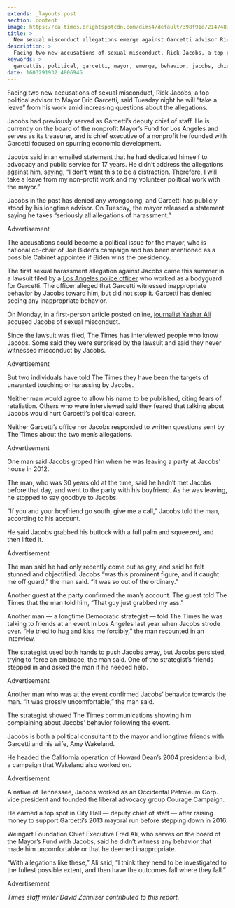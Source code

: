 ```yaml
--- 
extends: _layouts.post 
section: content 
image: https://ca-times.brightspotcdn.com/dims4/default/398f91e/2147483647/strip/true/crop/2038x1070+0+38/resize/1200x630!/quality/90/?url=https%3A%2F%2Fcalifornia-times-brightspot.s3.amazonaws.com%2F7e%2F43%2Fbb08bcc590534472d9b612800f4a%2Fla-1555059345-meagadhyhe-snap-image 
title: > 
  New sexual misconduct allegations emerge against Garcetti advisor Rick Jacobs 
description: > 
  Facing two new accusations of sexual misconduct, Rick Jacobs, a top political advisor to Mayor Eric Garcetti, said Tuesday night he will “take a leave” from his work amid increasing questions about the allegations.The officer alleged that Garcetti witnessed inappropriate behavior by Jacobs toward him, but did not stop it.Others who were interviewed said they feared that talking about Jacobs would hurt Garcetti’s political career.“If you and your boyfriend go south, give me a call,” Jacobs told the man, according to his account.AdvertisementAnother man who was at the event confirmed Jacobs’ behavior towards the man. 
keywords: > 
  garcettis, political, garcetti, mayor, emerge, behavior, jacobs, chief, misconduct, told, allegations, sexual, man, advisor, rick, times 
date: 1603291932.4806945 
--- 
```

<div><p>Facing two new accusations of sexual misconduct, Rick Jacobs, a top political advisor to Mayor Eric Garcetti, said Tuesday night he will &#8220;take a leave&#8221; from his work amid increasing questions about the allegations. </p><p>Jacobs had previously served as Garcetti&#8217;s deputy chief of staff. He is currently on the board of the nonprofit Mayor&#8217;s Fund for Los Angeles and serves as its treasurer, and is chief executive  of a nonprofit he founded with Garcetti focused on spurring economic development.</p><p>Jacobs said in an emailed statement that he had dedicated himself to advocacy and public service for 17 years. He didn&#8217;t address the allegations against him, saying, &#8220;I don&#8217;t want this to be a distraction. Therefore, I will take a leave from my non-profit work and my volunteer political work with the mayor.&#8221;</p><p>Jacobs in the past has denied any wrongdoing, and Garcetti has publicly stood by his longtime advisor. On Tuesday, the mayor released a statement saying he takes &#8220;seriously all allegations of harassment.&#8221;</p><p class="google-dfp-ad-caption">Advertisement</p>
    <p id="google-ad7f36a591-e697-45e5-a0fd-9bc1e26551f8" class="google-dfp-ad injected">
        <p class="google-dfp-ad-placeholder"></p>
    </p>
<p>The accusations could become a political issue for the mayor, who is national co-chair of Joe Biden&#8217;s campaign and has been mentioned as a possible Cabinet appointee if Biden wins the presidency.</p><p>The first sexual harassment allegation against Jacobs came this summer in a lawsuit filed by a <a class="link" href="https://www.latimes.com/california/story/2020-07-14/lapd-officer-accuses-top-garcetti-advisor-of-sexual-harassment" target="_blank">Los Angeles police officer</a> who worked as a bodyguard for Garcetti. The officer alleged that Garcetti witnessed inappropriate behavior by Jacobs toward him, but did not stop it. Garcetti has denied seeing any inappropriate behavior. </p><p>On Monday, in a first-person article posted online, <a class="link" href="https://www.latimes.com/california/story/2020-10-19/journalist-yashar-ali-alleges-sexual-misconduct-by-garcetti-aide" target="_blank">journalist Yashar Ali</a> accused Jacobs of sexual misconduct. </p><p>Since the lawsuit was filed, The Times has interviewed people who know Jacobs. Some said they were surprised by the lawsuit and said they never witnessed misconduct by Jacobs.</p><p class="google-dfp-ad-caption">Advertisement</p>
    <p id="google-ad7053ac15-b218-4320-bda5-6a4879fd247e" class="google-dfp-ad injected">
        <p class="google-dfp-ad-placeholder"></p>
    </p>
<p></p><p id="nativo_1"></p><p>But two individuals have told The Times they have been the targets of unwanted touching or harassing by Jacobs. </p><p>Neither man would agree to allow his name to be published, citing fears of retaliation. Others who were interviewed said they feared that talking about Jacobs would hurt Garcetti&#8217;s political career.</p><p>Neither Garcetti&#8217;s office nor Jacobs responded to written questions sent by The Times about the two men&#8217;s allegations.</p><p class="google-dfp-ad-caption">Advertisement</p>
    <p id="google-ad057c062f-6333-4ca8-8964-d1d04f86fe22" class="google-dfp-ad injected">
        <p class="google-dfp-ad-placeholder"></p>
    </p>
<p>One man said Jacobs groped him when he was leaving a party at Jacobs&#8217; house in 2012.</p><p>The man, who was 30 years old at the time, said he hadn&#8217;t met Jacobs before that day, and went to the party with his boyfriend. As he was leaving, he stopped to say goodbye to Jacobs.</p><p>&#8220;If you and your boyfriend go south, give me a call,&#8221; Jacobs told the man, according to his account.</p><p>He said Jacobs grabbed his buttock with a full palm and squeezed, and then lifted it.</p><p class="google-dfp-ad-caption">Advertisement</p>
    <p id="google-ada6595f73-8058-4614-b428-f77f38c77b79" class="google-dfp-ad injected">
        <p class="google-dfp-ad-placeholder"></p>
    </p>
<p>The man said he had only recently come out as gay, and said he felt stunned and objectified. Jacobs &#8220;was this prominent figure, and it caught me off guard,&#8221; the man said. &#8220;It was so out of the ordinary.&#8221;</p><p>Another guest at the party confirmed the man&#8217;s account. The guest told The Times that the man told him, &#8220;That guy just grabbed my ass.&#8221;</p><p>Another man &#8212; a longtime Democratic strategist &#8212; told The Times he was talking to friends at an event in Los Angeles last year when Jacobs strode over. &#8220;He tried to hug and kiss me forcibly,&#8221; the man recounted in an interview.</p><p>The strategist used both hands to push Jacobs away, but Jacobs persisted, trying to force an embrace, the man said. One of the strategist&#8217;s friends stepped in and asked the man if he needed help.</p><p class="google-dfp-ad-caption">Advertisement</p>
    <p id="google-ad3fb5a118-7c2c-45af-9ce8-851daf6fdf0a" class="google-dfp-ad injected">
        <p class="google-dfp-ad-placeholder"></p>
    </p>
<p>Another man who was at the event confirmed Jacobs&#8217; behavior towards the man. &#8220;It was grossly uncomfortable,&#8221; the man said.</p><p>The strategist showed The Times communications showing him complaining about Jacobs&#8217; behavior following the event.</p><p>Jacobs is both a political consultant to the mayor and longtime friends with Garcetti and his wife, Amy Wakeland.</p><p>He headed the California operation of Howard Dean&#8217;s 2004 presidential bid, a campaign that Wakeland also worked on.</p><p class="google-dfp-ad-caption">Advertisement</p>
    <p id="google-ad7e5e3416-4754-4fc5-a2fd-dbc8ed2b6eaf" class="google-dfp-ad injected">
        <p class="google-dfp-ad-placeholder"></p>
    </p>
<p>A native of Tennessee, Jacobs worked as an Occidental Petroleum Corp. vice president and founded the liberal advocacy group Courage Campaign.</p><p>He earned a top spot in City Hall &#8212; deputy chief of staff &#8212; after raising money to support Garcetti&#8217;s 2013 mayoral  run before stepping down in 2016.</p><p>Weingart Foundation Chief Executive  Fred Ali, who serves on the board of the Mayor&#8217;s Fund with Jacobs, said he didn&#8217;t witness any behavior that made him uncomfortable or that he deemed inappropriate.</p><p>&#8220;With allegations like these,&#8221; Ali said, &#8220;I think they need to be investigated to the fullest possible extent, and then have the outcomes fall where they fall.&#8221;</p><p class="google-dfp-ad-caption">Advertisement</p>
    <p id="google-ad21ccfa1e-620c-4b19-8b5c-392df664c1e2" class="google-dfp-ad injected">
        <p class="google-dfp-ad-placeholder"></p>
    </p>
<p><i>Times staff writer David Zahniser contributed to this report.</i><br></p></div>